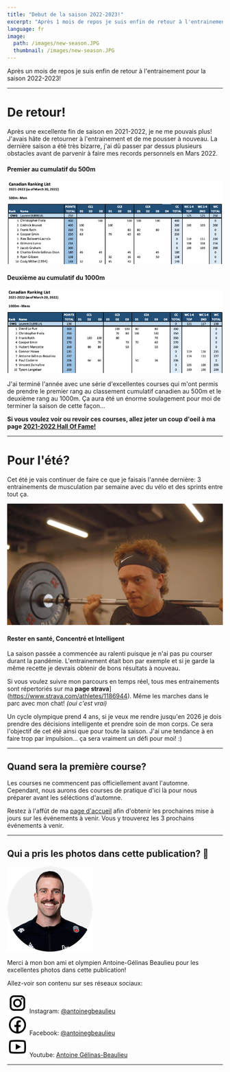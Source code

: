 ```yaml
---
title: "Debut de la saison 2022-2023!"
excerpt: "Après 1 mois de repos je suis enfin de retour à l'entrainement pour la saison 2022-2023!"
language: fr
image: 
  path: /images/new-season.JPG
  thumbnail: /images/new-season.JPG
---
```

Après un mois de repos je suis enfin de retour à l'entrainement pour la saison 2022-2023!

---
# De retour!

Après une excellente fin de saison en 2021-2022, je ne me pouvais plus! J'avais hâte de retourner à l'entrainement et de me pousser à nouveau. La dernière saison a été très bizarre, j'ai dû passer par dessus plusieurs obstacles avant de parvenir à faire mes records personnels en Mars 2022.

#### Premier au cumulatif du 500m
![Premier au cumulatif du 500m](/images/screenshots/500.png)

#### Deuxième au cumulatif du 1000m
![Deuxième au cumulatif du 1000m](/images/screenshots/1000.png)

J'ai terminé l'année avec une série d'excellentes courses qui m'ont permis de prendre le premier rang au classement cumulatif canadien au 500m et le deuxième rang au 1000m. Ça aura été un énorme soulagement pour moi de terminer la saison de cette façon... 


**Si vous voulez voir ou revoir ces courses, allez jeter un coup d'oeil à ma page [2021-2022 Hall Of Fame!](https://www.chrisfiola.ca/fr/hof/hof2122)**

---
# Pour l'été?

Cet été je vais continuer de faire ce que je faisais l'année dernière: 3 entrainements de musculation par semaine avec du vélo et des sprints entre tout ça.

![Weight training](/images/weights.JPG) 

#### Rester en santé, Concentré et Intelligent
La saison passée a commencée au ralenti puisque je n'ai pas pu courser durant la pandémie. L'entrainement était bon par exemple et si je garde la même recette je devrais obtenir de bons résultats à nouveau.

Si vous voulez suivre mon parcours en temps réel, tous mes entrainements sont répertoriés sur ma **page strava**](https://www.strava.com/athletes/1186944). Même les marches dans le parc avec mon chat! *(oui c'est vrai)*

Un cycle olympique prend 4 ans, si je veux me rendre jusqu'en 2026 je dois prendre des décisions intelligente et prendre soin de mon corps. Ce sera l'objectif de cet été ainsi que pour toute la saison. J'ai une tendance à en faire trop par impulsion... ça sera vraiment un défi pour moi! :)

---
## Quand sera la première course?

Les courses ne commencent pas officiellement avant l'automne. Cependant, nous aurons des courses de pratique d'ici là pour nous préparer avant les séléctions d'automne. 

Restez à l'affût de ma [page d'accueil](https://www.chrisfiola.ca) afin d'obtenir les prochaines mise à jours sur les événements à venir. Vous y trouverez les 3 prochains événements à venir.

---

## Qui a pris les photos dans cette publication? 📸

![Tony!](/images/tony.png)  

Merci à mon bon ami et olympien Antoine-Gélinas Beaulieu pour les excellentes photos dans cette publication! 

Allez-voir son contenu sur ses réseaux sociaux:  

![Instagram](/images/icons/insta.svg) Instagram: [@antoinegbeaulieu](https://www.instagram.com/antoinegbeaulieu/)  
![Facebook](/images/icons/fb.svg) Facebook: [@antoinegbeaulieu](https://www.facebook.com/antoinegbeaulieu)  
![Youtube](/images/icons/youtube.svg) Youtube: [Antoine Gélinas-Beaulieu](https://www.youtube.com/user/antoinegbeaulieu)

---



